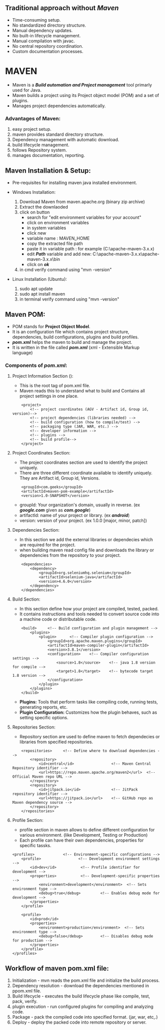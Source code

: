 ## Traditional approach without ***Maven***
* Time-consuming setup.
* No standardized directory structure.
* Manual dependency updates.
* No built-in lifecycle management.
* Manual compilation with javac.
* No central repository coordination.
* Custom documentation processes.


# MAVEN 

- Maven is a ***Build automation and Project management*** tool primarly used for Java.
- Maven builds a project using its Project object model (POM) and a set of plugins.
- Manages project dependencies automatically.

### Advantages of Maven:

1. easy project setup.
2. maven provides standard directory structure.
3. Dependency management with automatic download.
4. build lifecycle management.
5. follows Repository system.
6. manages documentation, reporting.

## Maven Installation & Setup:

- Pre-requisites for installing maven
    java installed environment.

- Windows Installation:
    1. Download Maven from maven.apache.org (binary zip archive)
    2. Extract the downlaoded
    3. click on  button
        - search for "edit environment variables for your account"
        - click on environment variables
        - in system variables
        - click new 
        - variable name : MAVEN_HOME
        - copy the extracted file path 
        - paste it in variable path : for example (C:\apache-maven-3.x.x)
        - edit ***Path*** variable and add new: C:\apache-maven-3.x.x\apache-maven-3.x.x\bin
        - click on ***ok***
    4. in cmd verify command using "mvn -version"

- Linux Installation (Ubuntu):
    1. sudo apt update 
    2. sudo apt install maven
    3. in terminal verify command using "mvn -version"

## Maven POM:

- POM stands for **Project Object Model**.
- It is an configuration file which contains project structure, dependencies, build configurations, plugins and build profiles.
- ***pom.xml*** helps the maven to build and manage the project.
- It is written in the file called ***pom.xml*** (xml - Extensible Markup language)

### Components of ***pom.xml***:

1. Project Information Section (<project>):
    - This is the root tag of pom.xml file.
    - Maven reads this to understand what to build and Contains all project settings in one place.

    ```
        <project>
            <!-- project coordinates (AGV - Artifact id, Group id, version)-->
            <!-- project dependencies (libraries needed) -->
            <!-- build configuration (how to compile/test) -->
            <!-- packaging type (JAR, WAR, etc.) -->
            <!-- developer information -->
            <!-- plugins -->
            <!-- build profile-->
        </project>
    ```

2. Project Coordinates Section:
    - The project coordinates section are used to identify the project uniquely.
    - There are three different coordinate available to identify uniquely. They are Artifact id, Group id, Versions.

    ```
        <groupId>com.geeks</groupId>
        <artifactId>maven-pom-example</artifactId>
        <version>1.0-SNAPSHOT</version>
    ```
    - groupId: Your organization's domain, usually in reverse. (ex ***google.com*** given as ***com.google***)
    - artifactId: name of your project or library. (ex ***android***)
    - version: version of your project. (ex 1.0.0 [major, minor, patch])

3. Dependencies Section:
    - In this section we add the external libraries or dependecies which are required for the project.
    - when building maven read config file and downloads the library or dependencies from the repository to your project.
    ```
        <dependencies>
            <dependency>
                <groupId>org.seleniumhq.selenium</groupId>
                <artifactId>selenium-java</artifactId>
                <version>4.6.0</version>
            </dependency>
        </dependencies>
    ```

4. Build Section:
    - In this section define how your project are compiled, tested, packed.
    - It contains instructions and tools needed to convert source code into a machine code or distributable code.

    ```
        <build>     <!-- Build configuration and plugin management -->
            <plugins>
                <plugin>      <!-- Compiler plugin configuration -->
                    <groupId>org.apache.maven.plugins</groupId>
                    <artifactId>maven-compiler-plugin</artifactId>
                    <version>3.8.1</version>
                    <configuration>    <!-- Compiler configuration settings -->
                        <source>1.8</source>    <!-- java 1.8 version for compile -->
                        <target>1.8</target>    <!-- bytecode target 1.8 version -->
                    </configuration>
                </plugin>
            </plugins>
        </build>
    ```
    - **Plugins:** Tools that perform tasks like compiling code, running tests, generating reports, etc.
    - **Plugin Configuration:** Customizes how the plugin behaves, such as setting specific options.

5. Repositories Section:
    - Repository section are used to define maven to fetch dependecies or libraries from specified repositories.

    ```
        <repositories>     <!-- Define where to download dependencies -->
            <repository>
                <id>central</id>                 <!-- Maven Central Repository identifier -->
                <url>https://repo.maven.apache.org/maven2</url>  <!-- Official Maven repo URL -->
            </repository>
            <repository>
                <id>jitpack.io</id>              <!-- JitPack repository identifier -->
                <url>https://jitpack.io</url>    <!-- GitHub repo as Maven dependency source -->
            </repository>
        </repositories>
    ```

6. Profile Section:
    - profile section in maven allows to define different configuration for various environment. (like Development, Testing or Production)
    - Each profile can have their own dependencies, properties for specific tassks.
    ```
    <profiles>             <!-- Environment-specific configurations -->
        <profile>                 <!-- Development environment settings -->
            <id>dev</id>           <!-- Profile identifier for development -->
            <properties>           <!-- Development-specific properties -->
                <environment>development</environment>  <!-- Sets environment type -->
                <debug>true</debug>         <!-- Enables debug mode for development -->
            </properties>
        </profile>

        <profile>                           
            <id>prod</id>                 
            <properties>        
                <environment>production</environment>  <!-- Sets environment type -->
                <debug>false</debug>        <!-- Disables debug mode for production -->
            </properties>
        </profile>
    </profiles>
    ```

## Workflow of maven pom.xml file:

1. Initialization - mvn reads the pom.xml file and initialize the build process.
2. Dependency resolution - download the dependencies mentioned in ppom.xml file.
3. Build lifecycle - executes the build lifecycle phase like compile, test, pack, verify.
4. plugin execution - run configured plugins for compiling and analyzing code.
5. Package - pack the compiled code into specified format. (jar, war, etc,.)
6. Deploy - deploy the packed code into remote repository or server.